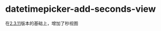 # datetimepicker-add-seconds-view
在[2.3.11](http://www.bootcss.com/p/bootstrap-datetimepicker/)版本的基础上，增加了秒视图
